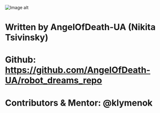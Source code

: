 ![Image alt](https://github.com/AngelOfDeath-UA/pictures/blob/main/rd.png)


# Written by AngelOfDeath-UA (Nikita Tsivinsky)
#
# Github: https://github.com/AngelOfDeath-UA/robot_dreams_repo
#
# Contributors & Mentor: @klymenok
#
